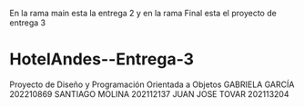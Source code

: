 En la rama main esta la entrega 2 y en la rama Final esta el proyecto de entrega 3

# HotelAndes--Entrega-3
Proyecto de Diseño y Programación Orientada a Objetos GABRIELA GARCÍA 202210869 SANTIAGO MOLINA 202112137 JUAN JOSE TOVAR 202113204
